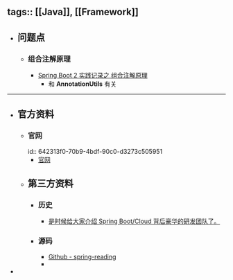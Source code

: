 tags:: [[Java]], [[Framework]]
---

- ## 问题点
	- ### 组合注解原理
		- [Spring Boot 2 实践记录之 组合注解原理](https://www.cnblogs.com/matchless/p/10388184.html)
			- 和 **AnnotationUtils** 有关
- ---
- ## 官方资料
	- ### 官网
	  id:: 642313f0-70b9-4bdf-90c0-d3273c505951
		- [官网](https://spring.io/)
	- ## 第三方资料
		- ### 历史
			- [是时候给大家介绍 Spring Boot/Cloud 背后豪华的研发团队了。](http://www.ityouknow.com/springboot/2019/01/03/spring-pivotal.html)
		- ### 源码
			- [Github - spring-reading](https://github.com/xuchengsheng/spring-reading)
			-
-